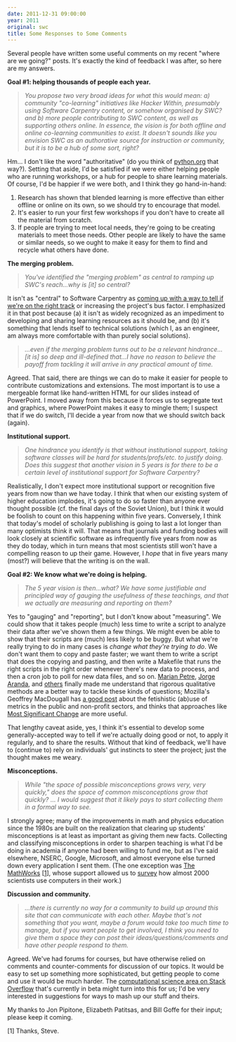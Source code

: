 ```yaml
---
date: 2011-12-31 09:00:00
year: 2011
original: swc
title: Some Responses to Some Comments
---
```

<p>Several people have written some useful comments on my recent "where are we going?" posts. It's exactly the kind of feedback I was after, so here are my answers.</p>
<p><strong>Goal #1: helping thousands of people each year.</strong></p>
<blockquote><p><em>You propose two very broad ideas for what this would mean: a) community "co-learning" initiatives like Hacker Within, presumably using Software Carpentry content, or somehow organised by SWC? and b) more people contributing to SWC content, as well as supporting others online. In essence, the vision is for both offline and online co-learning communities to exist. It doesn't sounds like you envision SWC as an authorative source for instruction or community, but it is to be a hub of some sort, right?</em></p></blockquote>
<p>Hm... I don't like the word "authoritative" (do you think of <a href="http://python.org">python.org</a> that way?). Setting that aside, I'd be satisfied if we were either helping people who are running workshops, or a hub for people to share learning materials. Of course, I'd be happier if we were both, and I think they go hand-in-hand:</p>
<ol>
<li>Research has shown that blended learning is more effective than either offline or online on its own, so we should try to encourage that model.</li>
<li>It's easier to run your first few workshops if you don't have to create all the material from scratch.</li>
<li>If people are trying to meet local needs, they're going to be creating materials to meet those needs. Other people are likely to have the same or similar needs, so we ought to make it easy for them to find and recycle what others have done.</li>
</ol>
<p><strong>The merging problem.</strong></p>
<blockquote><p><em>You've identified the "merging problem" as central to ramping up SWC's reach...why is [it] so central?</em></p></blockquote>
<p>It isn't as "central" to Software Carpentry as <a href="#impact">coming up with a way to tell if we're on the right track</a> or increasing the project's bus factor. I emphasized it in that post because (a) it isn't as widely recognized as an impediment to developing and sharing learning resources as it should be, and (b) it's something that lends itself to technical solutions (which I, as an engineer, am always more comfortable with than purely social solutions).</p>
<blockquote><p><em>...even if the merging problem turns out to be a relevant hindrance... [it is] so deep and ill-defined that...I have no reason to believe the payoff from tackling it will arrive in any practical amount of time.</em></p></blockquote>
<p>Agreed. That said, there are things we can do to make it easier for people to contribute customizations and extensions. The most important is to use a mergeable format like hand-written HTML for our slides instead of PowerPoint. I moved away from this because it forces us to segregate text and graphics, where PowerPoint makes it easy to mingle them; I suspect that if we do switch, I'll decide a year from now that we should switch back (again).</p>
<p><strong>Institutional support.</strong></p>
<blockquote><p><em>One hindrance you identify is that without institutional support, taking software classes will be hard for students/profs/etc. to justify doing. Does this suggest that another vision in 5 years is for there to be a certain level of institutional support for Software Carpentry?</em></p></blockquote>
<p>Realistically, I don't expect more institutional support or recognition five years from now than we have today. I think that when our existing system of higher education implodes, it's going to do so faster than anyone ever thought possible (cf. the final days of the Soviet Union), but I think it would be foolish to count on this happening within five years. Conversely, I think that today's model of scholarly publishing is going to last a lot longer than many optimists think it will. That means that journals and funding bodies will look closely at scientific software as infrequently five years from now as they do today, which in turn means that most scientists still won't have a compelling reason to up their game. However, I <em>hope</em> that in five years many (most?) will believe that the writing is on the wall.</p>
<p><strong>Goal #2: We know what we're doing is helping.</strong></p>
<blockquote>
<p id="impact"><em>The 5 year vision is then...what? We have some justifiable and principled way of gauging the usefulness of these teachings, and that we actually are measuring and reporting on them?</em></p>
</blockquote>
<p>Yes to "gauging" and "reporting", but I don't know about "measuring". We could show that it takes people (much) less time to write a script to analyze their data after we've shown them a few things. We might even be able to show that their scripts are (much) less likely to be buggy. But what we're really trying to do in many cases is <em>change what they're trying to do</em>. We don't want them to copy and paste faster; we want them to write a script that does the copying and pasting, and then write a Makefile that runs the right scripts in the right order whenever there's new data to process, and then a cron job to poll for new data files, and so on. <a href="http://mcs.open.ac.uk/mp8/">Marian Petre</a>, <a href="http://catenary.wordpress.com/about/">Jorge Aranda</a>, and <a href="http://www.amazon.com/Making-Software-Really-Works-Believe/dp/0596808321">others</a> finally made me understand that rigorous qualitative methods are a better way to tackle these kinds of questions; Mozilla's Geoffrey MacDougall has <a href="http://intangible.ca/2011/11/09/on-metrics/">a good post</a> about the fetishistic (ab)use of metrics in the public and non-profit sectors, and thinks that approaches like <a href="http://mande.co.uk/special-issues/most-significant-change-msc/">Most Significant Change</a> are more useful.</p>
<p>That lengthy caveat aside, yes, I think it's essential to develop some generally-accepted way to tell if we're actually doing good or not, to apply it regularly, and to share the results. Without that kind of feedback, we'll have to (continue to) rely on individuals' gut instincts to steer the project; just the thought makes me weary.</p>
<p><strong>Misconceptions.</strong></p>
<blockquote><p><em>While "the space of possible misconceptions grows very, very quickly," does the space of common misconceptions grow that quickly? ... I would suggest that it likely pays to start collecting them in a formal way to see.</em></p></blockquote>
<p>I strongly agree; many of the improvements in math and physics education since the 1980s are built on the realization that clearing up students' misconceptions is at least as important as giving them new facts. Collecting and classifying misconceptions in order to sharpen teaching is what I'd be doing in academia if anyone had been willing to fund me, but as I've said elsewhere, NSERC, Google, Microsoft, and almost everyone else turned down every application I sent them. (The one exception was <a href="http://www.mathworks.com/index.html">The MathWorks</a> [<a href="#1">1</a>], whose support allowed us to <a href="http://dl.acm.org/citation.cfm?id=1556928">survey</a> how almost 2000 scientists use computers in their work.)</p>
<p><strong>Discussion and community.</strong></p>
<blockquote><p><em>...there is currently no way for a community to build up around this site that can communicate with each other. Maybe that's not something that you want, maybe a forum would take too much time to manage, but if you want people to get involved, I think you need to give them a space they can post their ideas/questions/comments and have other people respond to them.</em></p></blockquote>
<p>Agreed. We've had forums for courses, but have otherwise relied on comments and counter-comments for discussion of our topics. It would be easy to set up something more sophisticated, but getting people to come and use it would be much harder. The <a href="http://www.mathworks.com/index.html">computational science area on Stack Overflow</a> that's currently in beta might turn into this for us; I'd be very interested in suggestions for ways to mash up our stuff and theirs.</p>
<p>My thanks to Jon Pipitone, Elizabeth Patitsas, and Bill Goffe for their input; please keep it coming.</p>
<p id="1">[1] Thanks, Steve.</p>
